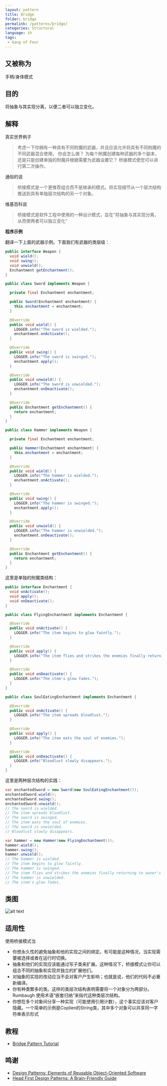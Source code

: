 ```yaml
---
layout: pattern
title: Bridge
folder: bridge
permalink: /patterns/bridge/
categories: Structural
language: zh
tags:
 - Gang of Four
---
```


## 又被称为

手柄/身体模式

## 目的

将抽象与其实现分离，以便二者可以独立变化。

## 解释

真实世界例子

> 考虑一下你拥有一种具有不同附魔的武器，并且应该允许将具有不同附魔的不同武器混合使用。 你会怎么做？ 为每个附魔创建每种武器的多个副本，还是只是创建单独的附魔并根据需要为武器设置它？ 桥接模式使您可以进行第二次操作。

通俗的说

> 桥接模式是一个更推荐组合而不是继承的模式。将实现细节从一个层次结构推送到具有单独层次结构的另一个对象。

维基百科说

> 桥接模式是软件工程中使用的一种设计模式，旨在“将抽象与其实现分离，从而使两者可以独立变化”

**程序示例**

翻译一下上面的武器示例。下面我们有武器的类层级：

```java
public interface Weapon {
  void wield();
  void swing();
  void unwield();
  Enchantment getEnchantment();
}

public class Sword implements Weapon {

  private final Enchantment enchantment;

  public Sword(Enchantment enchantment) {
    this.enchantment = enchantment;
  }

  @Override
  public void wield() {
    LOGGER.info("The sword is wielded.");
    enchantment.onActivate();
  }

  @Override
  public void swing() {
    LOGGER.info("The sword is swinged.");
    enchantment.apply();
  }

  @Override
  public void unwield() {
    LOGGER.info("The sword is unwielded.");
    enchantment.onDeactivate();
  }

  @Override
  public Enchantment getEnchantment() {
    return enchantment;
  }
}

public class Hammer implements Weapon {

  private final Enchantment enchantment;

  public Hammer(Enchantment enchantment) {
    this.enchantment = enchantment;
  }

  @Override
  public void wield() {
    LOGGER.info("The hammer is wielded.");
    enchantment.onActivate();
  }

  @Override
  public void swing() {
    LOGGER.info("The hammer is swinged.");
    enchantment.apply();
  }

  @Override
  public void unwield() {
    LOGGER.info("The hammer is unwielded.");
    enchantment.onDeactivate();
  }

  @Override
  public Enchantment getEnchantment() {
    return enchantment;
  }
}
```

这里是单独的附魔类结构：

```java
public interface Enchantment {
  void onActivate();
  void apply();
  void onDeactivate();
}

public class FlyingEnchantment implements Enchantment {

  @Override
  public void onActivate() {
    LOGGER.info("The item begins to glow faintly.");
  }

  @Override
  public void apply() {
    LOGGER.info("The item flies and strikes the enemies finally returning to owner's hand.");
  }

  @Override
  public void onDeactivate() {
    LOGGER.info("The item's glow fades.");
  }
}

public class SoulEatingEnchantment implements Enchantment {

  @Override
  public void onActivate() {
    LOGGER.info("The item spreads bloodlust.");
  }

  @Override
  public void apply() {
    LOGGER.info("The item eats the soul of enemies.");
  }

  @Override
  public void onDeactivate() {
    LOGGER.info("Bloodlust slowly disappears.");
  }
}
```

这里是两种层次结构的实践：

```java
var enchantedSword = new Sword(new SoulEatingEnchantment());
enchantedSword.wield();
enchantedSword.swing();
enchantedSword.unwield();
// The sword is wielded.
// The item spreads bloodlust.
// The sword is swinged.
// The item eats the soul of enemies.
// The sword is unwielded.
// Bloodlust slowly disappears.

var hammer = new Hammer(new FlyingEnchantment());
hammer.wield();
hammer.swing();
hammer.unwield();
// The hammer is wielded.
// The item begins to glow faintly.
// The hammer is swinged.
// The item flies and strikes the enemies finally returning to owner's hand.
// The hammer is unwielded.
// The item's glow fades.
```



## 类图

![alt text](../../../bridge/etc/bridge.urm.png "Bridge class diagram")

## 适用性

使用桥接模式当

* 你想永久性的避免抽象和他的实现之间的绑定。有可能是这种情况，当实现需要被选择或者在运行时切换。
* 抽象和他们的实现应该能通过写子类来扩展。这种情况下，桥接模式让你可以组合不同的抽象和实现并独立的扩展他们。
* 对抽象的实现的改动应当不会对客户产生影响；也就是说，他们的代码不必重新编译。
* 你有种类繁多的类。这样的类层次结构表明需要将一个对象分为两部分。Rumbaugh 使用术语“嵌套归纳”来指代这种类层次结构。
* 你想在多个对象间分享一种实现（可能使用引用计数），这个事实应该对客户隐藏。一个简单的示例是Coplien的String类，其中多个对象可以共享同一字符串表示形式

## 教程

* [Bridge Pattern Tutorial](https://www.journaldev.com/1491/bridge-design-pattern-java)

## 鸣谢

* [Design Patterns: Elements of Reusable Object-Oriented Software](https://www.amazon.com/gp/product/0201633612/ref=as_li_tl?ie=UTF8&camp=1789&creative=9325&creativeASIN=0201633612&linkCode=as2&tag=javadesignpat-20&linkId=675d49790ce11db99d90bde47f1aeb59)
* [Head First Design Patterns: A Brain-Friendly Guide](https://www.amazon.com/gp/product/0596007124/ref=as_li_tl?ie=UTF8&camp=1789&creative=9325&creativeASIN=0596007124&linkCode=as2&tag=javadesignpat-20&linkId=6b8b6eea86021af6c8e3cd3fc382cb5b)
